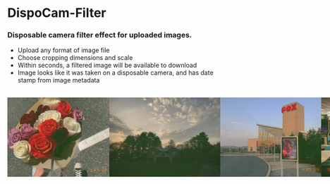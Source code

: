 # DispoCam-Filter
### Disposable camera filter effect for uploaded images.
- Upload any format of image file
- Choose cropping dimensions and scale
- Within seconds, a filtered image will be available to download
- Image looks like it was taken on a disposable camera, and has date stamp from image metadata
<br>

<div style="display: flex; justify-content: space-between;">
  <img src="https://github.com/ssambender/DispoCam-Filter/blob/main/FLOWERS.jpg" height="180px" alt="Project Image2">
  <img src="https://github.com/ssambender/DispoCam-Filter/blob/main/QUAD.jpg" height="180px" alt="Project Image2">
  <img src="https://github.com/ssambender/DispoCam-Filter/blob/main/FOX.jpg" height="180px" alt="Project Image2">
  <img src="https://github.com/ssambender/DispoCam-Filter/blob/main/PINBALL.jpg" height="180px" alt="Project Image2">
<div>
